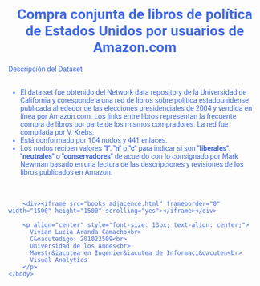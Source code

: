 <!DOCTYPE html>
<html>
	<head>
	  	<meta charset="utf-8">
		<title>Tendencia en compra de libros de política de EEUU en Amazon.com</title>
		<meta name="description" content="Tendencia en compra de libros de política de EEUU en Amazon.com">
 		<meta name="keywords" content="Books, Amazon.com, Politics">	  	
	  	 <style>
		  body {
		      font-family: "Roboto", "Helvetica Neue", Helvetica, Arial, sans-serif;
		      color: rgb(65, 105, 225);
		  } 
		  div {
		    margin: auto;
		    padding: 10px;
		  }	
  	      p li {
	        font-size: 14px;
	        text-align: justify;
	      }
	      b {
	        font-size: 15px;
	      }
		</style>		
	</head>
	<body>
		<h1 align="center">Compra conjunta de libros de política de Estados Unidos por usuarios de Amazon.com</h1>
<table>
		Descripción del Dataset<br><br>

- El data set fue obtenido del Network data repository de la Universidad de California y coresponde a una red de libros sobre política estadounidense publicada alrededor de las elecciones presidenciales de 2004 y vendida en línea por Amazon.com. Los links entre libros representan la frecuente compra de libros por parte de los mismos compradores. La red fue compilada por V. Krebs.<br>
- Está conformado por 104 nodos y 441 enlaces.<br>
- Los nodos reciben valores **"l"**, **"n"** o **"c"** para indicar si son **"liberales"**, **"neutrales"** o **"conservadores"** de acuerdo con lo consignado por Mark Newman basado en una lectura de las descripciones y revisiones de los libros publicados en Amazon.	<br><br>
</table>

		<div><iframe src="books_adjacence.html" frameborder="0" width="1500" height="1500" scrolling="yes"></iframe></div>
		
	    <p align="center" style="font-size: 13px; text-align: center;">
	      Vivian Lucia Aranda Camacho<br>
	      C&oacutedigo: 201022509<br>
	      Universidad de los Andes<br>
	      Maestr&iacutea en Ingenier&iacutea de Informaci&oacuten<br>
	      Visual Analytics
	    </p>
	</body>
</html>
